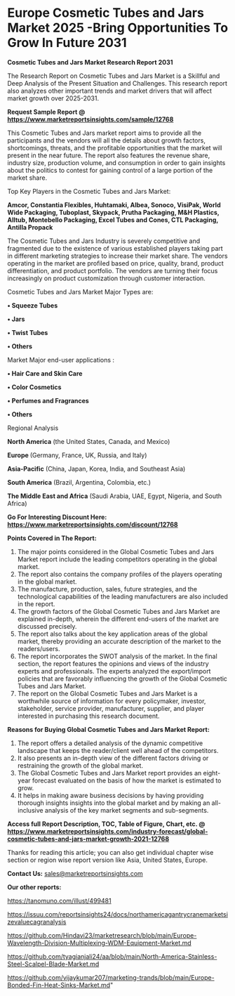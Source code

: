  # Europe Cosmetic Tubes and Jars Market 2025 -Bring Opportunities To Grow In Future 2031

<strong>Cosmetic Tubes and Jars Market Research Report 2031</strong>

The Research Report on Cosmetic Tubes and Jars Market is a Skillful and Deep Analysis of the Present Situation and Challenges. This research report also analyzes other important trends and market drivers that will affect market growth over 2025-2031.

<strong>Request Sample Report @ <a href=https://www.marketreportsinsights.com/sample/12768>https://www.marketreportsinsights.com/sample/12768</a></strong>

This Cosmetic Tubes and Jars market report aims to provide all the participants and the vendors will all the details about growth factors, shortcomings, threats, and the profitable opportunities that the market will present in the near future. The report also features the revenue share, industry size, production volume, and consumption in order to gain insights about the politics to contest for gaining control of a large portion of the market share.

Top Key Players in the Cosmetic Tubes and Jars Market:

<strong>Amcor, Constantia Flexibles, Huhtamaki, Albea, Sonoco, VisiPak, World Wide Packaging, Tuboplast, Skypack, Prutha Packaging, M&H Plastics, Alltub, Montebello Packaging, Excel Tubes and Cones, CTL Packaging, Antilla Propack</strong>

The Cosmetic Tubes and Jars Industry is severely competitive and fragmented due to the existence of various established players taking part in different marketing strategies to increase their market share. The vendors operating in the market are profiled based on price, quality, brand, product differentiation, and product portfolio. The vendors are turning their focus increasingly on product customization through customer interaction.

Cosmetic Tubes and Jars Market Major Types are:

<strong>• Squeeze Tubes

• Jars

• Twist Tubes

• Others</strong>

Market Major end-user applications :

<strong>• Hair Care and Skin Care

• Color Cosmetics

• Perfumes and Fragrances

• Others</strong>

Regional Analysis

</u><strong><b>North America</b></strong> (the United States, Canada, and Mexico)

<strong><b>Europe </b></strong>(Germany, France, UK, Russia, and Italy)

<strong><b>Asia-Pacific</b></strong> (China, Japan, Korea, India, and Southeast Asia)

<strong><b>South America</b></strong> (Brazil, Argentina, Colombia, etc.)

<strong><b>The Middle East and Africa</b></strong> (Saudi Arabia, UAE, Egypt, Nigeria, and South Africa)

<strong>Go For Interesting Discount Here: <a href=https://www.marketreportsinsights.com/discount/12768>https://www.marketreportsinsights.com/discount/12768</a></strong>

<strong>Points Covered in The Report:</strong>
<ol>
  <li>The major points considered in the Global Cosmetic Tubes and Jars Market report include the leading competitors operating in the global market.</li>
  <li>The report also contains the company profiles of the players operating in the global market.</li>
  <li>The manufacture, production, sales, future strategies, and the technological capabilities of the leading manufacturers are also included in the report.</li>
  <li>The growth factors of the Global Cosmetic Tubes and Jars Market are explained in-depth, wherein the different end-users of the market are discussed precisely.</li>
  <li>The report also talks about the key application areas of the global market, thereby providing an accurate description of the market to the readers/users.</li>
  <li>The report incorporates the SWOT analysis of the market. In the final section, the report features the opinions and views of the industry experts and professionals. The experts analyzed the export/import policies that are favorably influencing the growth of the Global Cosmetic Tubes and Jars Market.</li>
  <li>The report on the Global Cosmetic Tubes and Jars Market is a worthwhile source of information for every policymaker, investor, stakeholder, service provider, manufacturer, supplier, and player interested in purchasing this research document.</li>
</ol>
<strong>Reasons for Buying Global Cosmetic Tubes and Jars Market Report:</strong>

<ol>
  <li>The report offers a detailed analysis of the dynamic competitive landscape that keeps the reader/client well ahead of the competitors.</li>
  <li>It also presents an in-depth view of the different factors driving or restraining the growth of the global market.</li>
  <li>The Global Cosmetic Tubes and Jars Market report provides an eight-year forecast evaluated on the basis of how the market is estimated to grow.</li>
  <li>It helps in making aware business decisions by having providing thorough insights insights into the global market and by making an all-inclusive analysis of the key market segments and sub-segments.</li>
</ol>
<strong>Access full Report Description, TOC, Table of Figure, Chart, etc. @ <a href=https://www.marketreportsinsights.com/industry-forecast/global-cosmetic-tubes-and-jars-market-growth-2021-12768>https://www.marketreportsinsights.com/industry-forecast/global-cosmetic-tubes-and-jars-market-growth-2021-12768</a></strong>


Thanks for reading this article; you can also get individual chapter wise section or region wise report version like Asia, United States, Europe.

<strong>Contact Us:</strong>
sales@marketreportsinsights.com

<strong>Our other reports:</strong>

<a href=https://tanomuno.com/illust/499481>https://tanomuno.com/illust/499481</a>

<a href=https://issuu.com/reportsinsights24/docs/northamericagantrycranemarketsizevaluecagranalysis>https://issuu.com/reportsinsights24/docs/northamericagantrycranemarketsizevaluecagranalysis</a>

<a href=https://github.com/Hindavi23/marketresearch/blob/main/Europe-Wavelength-Division-Multiplexing-WDM-Equipment-Market.md>https://github.com/Hindavi23/marketresearch/blob/main/Europe-Wavelength-Division-Multiplexing-WDM-Equipment-Market.md</a>

<a href=https://github.com/tyagianjali24/aa/blob/main/North-America-Stainless-Steel-Scalpel-Blade-Market.md>https://github.com/tyagianjali24/aa/blob/main/North-America-Stainless-Steel-Scalpel-Blade-Market.md</a>

<a href=https://github.com/vijaykumar207/marketing-trands/blob/main/Europe-Bonded-Fin-Heat-Sinks-Market.md>https://github.com/vijaykumar207/marketing-trands/blob/main/Europe-Bonded-Fin-Heat-Sinks-Market.md</a>"
